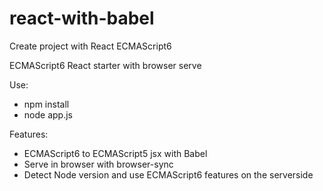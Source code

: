 # react-with-babel
Create project with React ECMAScript6

ECMAScript6 React starter with browser serve

Use:
  * npm install
  * node app.js


Features:
 * ECMAScript6 to ECMAScript5 jsx with Babel
 * Serve in browser with browser-sync
 * Detect Node version and use ECMAScript6 features on the serverside
